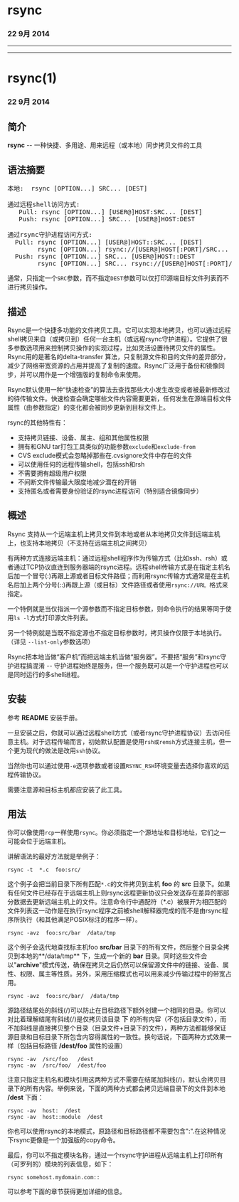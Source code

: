 # rsync #

### 22 9月 2014 ###

-------------------
-------------------

# rsync(1) #

### 22 9月 2014 ###

## 简介 ##
**rsync** --  一种快捷、多用途、用来远程（或本地）同步拷贝文件的工具
## 语法摘要 ##
<pre>
本地:  rsync [OPTION...] SRC... [DEST]

通过远程shell访问方式:  
   Pull: rsync [OPTION...] [USER@]HOST:SRC... [DEST]  
   Push: rsync [OPTION...] SRC... [USER@]HOST:DEST

通过rsync守护进程访问方式:  
  Pull: rsync [OPTION...] [USER@]HOST::SRC... [DEST]
        rsync [OPTION...] rsync://[USER@]HOST[:PORT]/SRC... [DEST]
  Push: rsync [OPTION...] SRC... [USER@]HOST::DEST
        rsync [OPTION...] SRC... rsync://[USER@]HOST[:PORT]/DEST
</pre>
通常，只指定一个`SRC`参数，而不指定`DEST`参数可以仅打印源端目标文件列表而不进行拷贝操作。
## 描述 ##
Rsync是一个快捷多功能的文件拷贝工具。它可以实现本地拷贝，也可以通过远程shell拷贝来自（或拷贝到）任何一台主机（或远程rsync守护进程）。它提供了很多参数选项用来控制拷贝操作的实现过程，比如灵活设置待拷贝文件的属性。Rsync用的是著名的delta-transfer 算法，只复制源文件和目的文件的差异部分，减少了网络带宽资源的占用并提高了复制的速度。Rsync广泛用于备份和镜像同步，并可以用作是一个增强版的复制命令来使用。
  
Rsync默认使用一种“快速检查”的算法去查找那些大小发生改变或者被最新修改过的待传输文件。快速检查会确定哪些文件内容需要更新，任何发生在源端目标文件属性（由参数指定）的变化都会被同步更新到目标文件上。

rsync的其他特性有：  

* 支持拷贝链接、设备、属主、组和其他属性权限
* 拥有和GNU tar打包工具类似的功能参数`exclude`和`exclude-from`
* CVS exclude模式会忽略掉那些在.cvsignore文件中存在的文件
* 可以使用任何的远程传输shell，包括ssh和rsh
* 不需要拥有超级用户权限
* 不间断文件传输最大限度地减少潜在的开销
* 支持匿名或者需要身份验证的rsync进程访问（特别适合镜像同步）

## 概述 ##
Rsync 支持从一个远端主机上拷贝文件到本地或者从本地拷贝文件到远端主机上，也支持本地拷贝（不支持在远端主机之间拷贝）  

有两种方式连接远端主机：通过远程shell程序作为传输方式（比如ssh、rsh）或者通过TCP协议直连到服务器端的rsync进程。远程shell传输方式是在指定主机名后加一个冒号(:)再跟上源或者目标文件路径；而利用rsync传输方式通常是在主机名后加上两个分号(::)再跟上源（或目标）文件路径或者使用`rsync://URL `格式来指定。

一个特例就是当仅指派一个源参数而不指定目标参数，则命令执行的结果等同于使用`ls -l`方式打印源文件列表。

另一个特例就是当既不指定源也不指定目标参数时，拷贝操作仅限于本地执行。（详见 `--list-only`参数选项）

Rsync把本地当做“客户机”而把远端主机当做“服务器”。不要把“服务”和rsync守护进程搞混淆 -- 守护进程始终是服务，但一个服务既可以是一个守护进程也可以是同时运行的多shell进程。

## 安装 ##
参考 **README** 安装手册。

一旦安装之后，你就可以通过远程shell方式（或者rsync守护进程协议）去访问任意主机。对于远程传输而言，初始默认配置是使用`rsh或remsh`方式连接主机，但一个更为现代的做法是改用`ssh`协议。

当然你也可以通过使用`-e`选项参数或者设置`RSYNC_RSH`环境变量去选择你喜欢的远程传输协议。

需要注意源和目标主机都应安装了此工具。

## 用法 ##
你可以像使用`rcp`一样使用`rsync`。你必须指定一个源地址和目标地址，它们之一可能会位于远端主机。

讲解语法的最好方法就是举例子：  

	rsync -t  *.c  foo:src/  
这个例子会把当前目录下所有匹配`*.c`的文件拷贝到主机 **foo** 的 **src** 目录下。如果有任何文件已经存在于远端主机上则rsync远程更新协议只会发送存在差异的那部分数据去更新远端主机上的文件。注意命令行中通配符（*.c）被展开为相匹配的文件列表这一动作是在执行rsync程序之前被shell解释器完成的而不是由rsync程序所执行（和其他满足POSIX标注的程序一样）。

	rsync -avz  foo:src/bar  /data/tmp  
这个例子会迭代地查找标主机foo **src/bar** 目录下的所有文件，然后整个目录全拷贝到本地的**/data/tmp** 下，生成一个新的 **bar** 目录。同时这些文件会以"**archive**"模式传送，确保在拷贝之后仍然可以保留源文件中的链接、设备、属性、权限、属主等性质。另外，采用压缩模式也可以用来减少传输过程中的带宽占用。

	rsync -avz  foo:src/bar/  /data/tmp  
源路径结尾处的斜线(/)可以防止在目标路径下额外创建一个相同的目录。你可以对比着理解结尾有斜线(/)是仅拷贝该目录 **下** 的所有内容（不包括目录文件），而不加斜线是直接拷贝整个目录（目录文件+目录下的文件），两种方法都能够保证源目录和目标目录下所包含内容得属性的一致性。换句话说，下面两种方式效果一样（包括目标路径 **/dest/foo** 属性的设置）

	rsync -av  /src/foo   /dest
	rsync -av  /src/foo/  /dest/foo  

注意只指定主机名和模块引用这两种方式不需要在结尾加斜线(/)，默认会拷贝目录下的所有内容。举例来说，下面的两种方式都会拷贝远端目录下的文件到本地 **/dest** 下面：

	rsync -av  host:  /dest
	rsync -av  host::module  /dest

你也可以使用rsync的本地模式，原路径和目标路径都不需要包含":".在这种情况下rsync更像是一个加强版的copy命令。  

最后，你可以不指定模块名称，通过一个rsync守护进程从远端主机上打印所有（可罗列的）模块的列表信息，如下：

	rsync somehost.mydomain.com::  

可以参考下面的章节获得更加详细的信息。